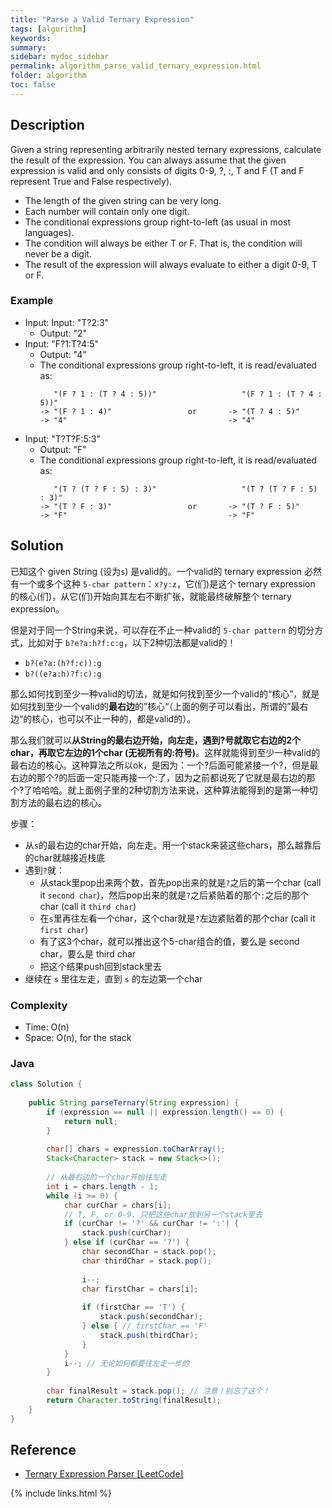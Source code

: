 ```yaml
---
title: "Parse a Valid Ternary Expression"
tags: [algorithm]
keywords:
summary:
sidebar: mydoc_sidebar
permalink: algorithm_parse_valid_ternary_expression.html
folder: algorithm
toc: false
---
```


## Description
Given a string representing arbitrarily nested ternary expressions, calculate the result of the expression. 
You can always assume that the given expression is valid and only consists of digits 0-9, ?, :, T and F 
(T and F represent True and False respectively).
* The length of the given string can be very long.
* Each number will contain only one digit.
* The conditional expressions group right-to-left (as usual in most languages).
* The condition will always be either T or F. That is, the condition will never be a digit.
* The result of the expression will always evaluate to either a digit 0-9, T or F.

### Example
* Input: Input: "T?2:3"
  * Output: "2"
* Input: "F?1:T?4:5"
  * Output: "4"
  * The conditional expressions group right-to-left, it is read/evaluated as:
    ```
       "(F ? 1 : (T ? 4 : 5))"                   "(F ? 1 : (T ? 4 : 5))"
    -> "(F ? 1 : 4)"                 or       -> "(T ? 4 : 5)"
    -> "4"                                    -> "4"
    ```
* Input: "T?T?F:5:3"
  * Output: "F"
  * The conditional expressions group right-to-left, it is read/evaluated as:
    ```
       "(T ? (T ? F : 5) : 3)"                   "(T ? (T ? F : 5) : 3)"
    -> "(T ? F : 3)"                 or       -> "(T ? F : 5)"
    -> "F"                                    -> "F"
    ```

## Solution
已知这个 given String (设为`s`) 是valid的。一个valid的 ternary expression 必然有一个或多个这种 `5-char pattern`：`x?y:z`，它(们)是这个 ternary expression 的核心(们)，从它(们)开始向其左右不断扩张，就能最终破解整个 ternary expression。

但是对于同一个String来说，可以存在不止一种valid的 `5-char pattern` 的切分方式，比如对于 `b?e?a:h?f:c:g`，以下2种切法都是valid的！
* `b?(e?a:(h?f:c)):g`
* `b?((e?a:h)?f:c):g`

那么如何找到至少一种valid的切法，就是如何找到至少一个valid的“核心”，就是如何找到至少一个valid的**最右边**的”核心“（上面的例子可以看出，所谓的”最右边“的核心，也可以不止一种的，都是valid的）。

那么我们就可以**从String的最右边开始，向左走，遇到?号就取它右边的2个char，再取它左边的1个char (无视所有的:符号)**。这样就能得到至少一种valid的最右边的核心。这种算法之所以ok，是因为：一个?后面可能紧接一个?，但是最右边的那个?的后面一定只能再接一个:了，因为之前都说死了它就是最右边的那个?了哈哈哈。就上面例子里的2种切割方法来说，这种算法能得到的是第一种切割方法的最右边的核心。

步骤：
* 从`s`的最右边的char开始，向左走。用一个stack来装这些chars，那么越靠后的char就越接近栈底
* 遇到`?`就：
  * 从stack里pop出来两个数，首先pop出来的就是`?`之后的第一个char (call it `second char`)，然后pop出来的就是`?`之后紧贴着的那个`:`之后的那个char (call it `third char`)
  * 在`s`里再往左看一个char，这个char就是`?`左边紧贴着的那个char (call it `first char`)
  * 有了这3个char，就可以推出这个5-char组合的值，要么是 second char，要么是 third char
  * 把这个结果push回到stack里去
* 继续在 `s` 里往左走，直到 `s` 的左边第一个char

### Complexity
* Time: O(n)
* Space: O(n), for the stack

### Java
```java
class Solution {
    
    public String parseTernary(String expression) {
        if (expression == null || expression.length() == 0) {
            return null;
        }    
        
        char[] chars = expression.toCharArray();
        Stack<Character> stack = new Stack<>();
        
        // 从最右边的一个char开始往左走
        int i = chars.length - 1;
        while (i >= 0) {
        	char curChar = chars[i];
        	// T, F, or 0-9. 只把这些char放到另一个stack里去
        	if (curChar != '?' && curChar != ':') {
        		stack.push(curChar);
        	} else if (curChar == '?') {
        		char secondChar = stack.pop();
        		char thirdChar = stack.pop();
        		
        		i--;
        		char firstChar = chars[i];
        		
        		if (firstChar == 'T') {
        			stack.push(secondChar);
        		} else { // firstChar == 'F'
        			stack.push(thirdChar);
        		}
        	}
            i--; // 无论如何都要往左走一步的
        }
        
        char finalResult = stack.pop(); // 注意！别忘了这个！
        return Character.toString(finalResult);
    }
}
```

## Reference
* [Ternary Expression Parser [LeetCode]](https://leetcode.com/problems/ternary-expression-parser/description/)

{% include links.html %}
